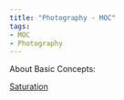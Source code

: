 ```yaml
---
title: "Photography - MOC"
tags:
- MOC
- Photography
---
```


About Basic Concepts:

[Saturation](Photography/Saturation.md)

 
